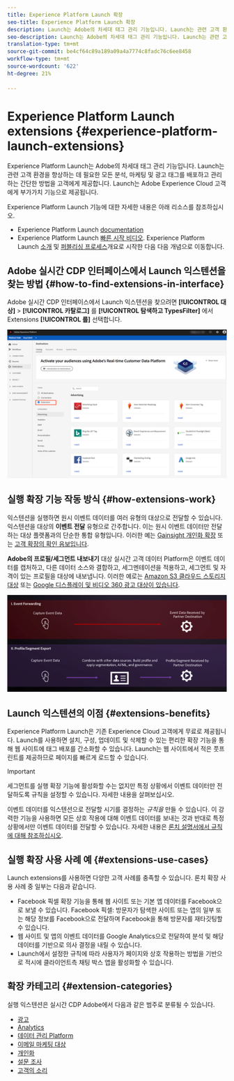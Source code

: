 ```yaml
---
title: Experience Platform Launch 확장
seo-title: Experience Platform Launch 확장
description: Launch는 Adobe의 차세대 태그 관리 기능입니다. Launch는 관련 고객 환경을 향상하는 데 필요한 모든 분석, 마케팅 및 광고 태그를 배포하고 관리하는 간단한 방법을 고객에게 제공합니다.
seo-description: Launch는 Adobe의 차세대 태그 관리 기능입니다. Launch는 관련 고객 환경을 향상하는 데 필요한 모든 분석, 마케팅 및 광고 태그를 배포하고 관리하는 간단한 방법을 고객에게 제공합니다.
translation-type: tm+mt
source-git-commit: be4cf64c89a189a09a4a7774c8fadc76c6ee8458
workflow-type: tm+mt
source-wordcount: '622'
ht-degree: 21%

---
```



# Experience Platform Launch extensions {#experience-platform-launch-extensions}

Experience Platform Launch는 Adobe의 차세대 태그 관리 기능입니다. Launch는 관련 고객 환경을 향상하는 데 필요한 모든 분석, 마케팅 및 광고 태그를 배포하고 관리하는 간단한 방법을 고객에게 제공합니다. Launch는 Adobe Experience Cloud 고객에게 부가가치 기능으로 제공됩니다.

Experience Platform Launch 기능에 대한 자세한 내용은 아래 리소스를 참조하십시오.
* Experience Platform Launch [documentation](https://docs.adobe.com/content/help/ko-KR/launch/using/overview.html)
* Experience Platform Launch [빠른 시작 비디오](https://docs.adobe.com/content/help/en/launch/using/intro/get-started/videos.html). Experience Platform Launch [소개](https://www.youtube.com/embed/rwqqkG1SERU) 및 [퍼블리싱 프로세스](https://helpx.adobe.com/kr/analytics/how-to/adobe-launch-publishing-process.html)개요로 시작한 다음 다음 개념으로 이동합니다.

## Adobe 실시간 CDP 인터페이스에서 Launch 익스텐션을 찾는 방법 {#how-to-find-extensions-in-interface}

Adobe 실시간 CDP 인터페이스에서 Launch 익스텐션을 찾으려면 **[!UICONTROL 대상]** > **[!UICONTROL 카탈로그]** 를 **[!UICONTROL 탐색하고 TypesFilter]** 에서 Extensions **[!UICONTROL 를]** 선택합니다.

![인터페이스의 확장 필터](/help/rtcdp/destinations/assets/extensions-filter.png)

## 실행 확장 기능 작동 방식 {#how-extensions-work}

익스텐션을 실행하면 원시 이벤트 데이터를 여러 유형의 대상으로 전달할 수 있습니다. 익스텐션을 대상의 **이벤트 전달** 유형으로 간주합니다. 이는 원시 이벤트 데이터만 전달하는 대상 플랫폼과의 단순한 통합 유형입니다. 이러한 예는 [Gainsight 개인화 확장](/help/rtcdp/destinations/gainsight-extension.md) 또는 [고객 확장의 확인 음보입니다](/help/rtcdp/destinations/confirmit-digital-feedback-extension.md).

**Adobe의 프로필/세그먼트 내보내기** 대상 실시간 고객 데이터 Platform은 이벤트 데이터를 캡처하고, 다른 데이터 소스와 결합하고, 세그멘테이션을 적용하고, 세그먼트 및 자격이 있는 프로필을 대상에 내보냅니다. 이러한 예로는 [Amazon S3 클라우드 스토리지 대상](/help/rtcdp/destinations/amazon-s3-destination.md) 또는 [Google 디스플레이 및 비디오 360 광고 대상이 있습니다](/help/rtcdp/destinations/google-dv360-destination.md).

![다른 대상과 Experience Platform Launch 확장](/help/rtcdp/destinations/assets/launch-and-other-destinations.png)

## Launch 익스텐션의 이점 {#extensions-benefits}

Experience Platform Launch은 기존 Experience Cloud 고객에게 무료로 제공됩니다. Launch를 사용하면 설치, 구성, 업데이트 및 삭제할 수 있는 편리한 확장 기능을 통해 웹 사이트에 태그 배포를 간소화할 수 있습니다. Launch는 웹 사이트에서 적은 풋프린트를 제공하므로 페이지를 빠르게 로드할 수 있습니다.

>[!IMPORTANT]
>
>세그먼트를 실행 확장 기능에 활성화할 수는 없지만 특정 상황에서 이벤트 데이터만 전달하도록 규칙을 설정할 수 있습니다. 자세한 내용을 살펴보십시오.

이벤트 데이터를 익스텐션으로 전달할 시기를 결정하는 *규칙을* 만들 수 있습니다. 이 강력한 기능을 사용하면 모든 상호 작용에 대해 이벤트 데이터를 보내는 것과 반대로 특정 상황에서만 이벤트 데이터를 전달할 수 있습니다. 자세한 내용은 [론치 설명서에서 규칙에 대해 참조하십시오](https://docs.adobe.com/help/ko-KR/launch/using/reference/manage-resources/rules.html).

## 실행 확장 사용 사례 예 {#extensions-use-cases}

Launch extensions를 사용하면 다양한 고객 사례를 충족할 수 있습니다. 론치 확장 사용 사례 중 일부는 다음과 같습니다.

* Facebook 픽셀 확장 기능을 통해 웹 사이트 또는 기본 앱 데이터를 Facebook으로 보낼 수 있습니다. Facebook 픽셀: 방문자가 탐색한 사이트 또는 앱의 일부 또는 해당 정보를 Facebook으로 전달하며 Facebook을 통해 방문자를 재타깃팅할 수 있습니다.
* 웹 사이트 및 앱의 이벤트 데이터를 Google Analytics으로 전달하여 분석 및 해당 데이터를 기반으로 의사 결정을 내릴 수 있습니다.
* Launch에서 설정한 규칙에 따라 사용자가 페이지와 상호 작용하는 방법을 기반으로 적시에 클라이언트측 채팅 박스 앱을 활성화할 수 있습니다.


## 확장 카테고리 {#extension-categories}

실행 익스텐션은 실시간 CDP Adobe에서 다음과 같은 범주로 분류될 수 있습니다.

* [광고](/help/rtcdp/destinations/advertising-destinations.md)
* [Analytics](/help/rtcdp/destinations/analytics-destinations.md)
* [데이터 관리 Platform](/help/rtcdp/destinations/dmp-destinations.md)
* [이메일 마케팅 대상](/help/rtcdp/destinations/email-marketing-destinations.md)
* [개인화](/help/rtcdp/destinations/personalization-destinations.md)
* [설문 조사](/help/rtcdp/destinations/survey-destinations.md)
* [고객의 소리](/help/rtcdp/destinations/voice-of-customer-destinations.md)

